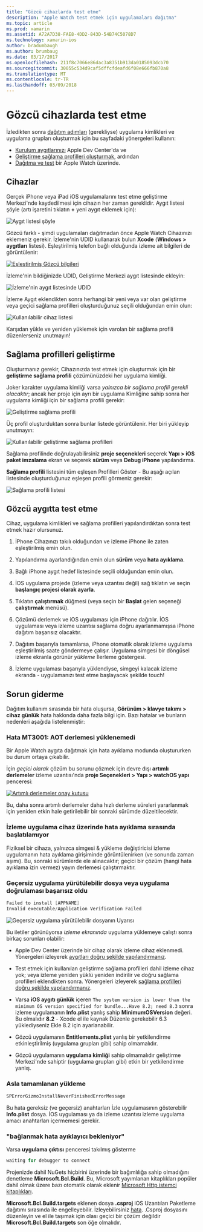 ```yaml
---
title: "Gözcü cihazlarda test etme"
description: "Apple Watch test etmek için uygulamaları dağıtma"
ms.topic: article
ms.prod: xamarin
ms.assetid: A72A7D38-FAE8-4DD2-843D-54B74C5078D7
ms.technology: xamarin-ios
author: bradumbaugh
ms.author: brumbaug
ms.date: 03/17/2017
ms.openlocfilehash: 211f8c7066e86dac3a8351b913da0185093dcb70
ms.sourcegitcommit: 30055c534d9caf5dffcfdeafd6f08e666fb870a8
ms.translationtype: MT
ms.contentlocale: tr-TR
ms.lasthandoff: 03/09/2018
---
```

# <a name="testing-on-watch-devices"></a>Gözcü cihazlarda test etme

İzledikten sonra [dağıtım adımları](~/ios/watchos/deploy-test/index.md) (gerekliyse) uygulama kimlikleri ve uygulama grupları oluşturmak için bu sayfadaki yönergeleri kullanın:

- [Kurulum aygıtlarınızı](#devices) Apple Dev Center'da ve
- [Geliştirme sağlama profilleri oluşturmak](#profiles), ardından
- [Dağıtma ve test](#testing) bir Apple Watch üzerinde.

<a name="devices" />

## <a name="devices"></a>Cihazlar

Gerçek iPhone veya iPad iOS uygulamalarını test etme geliştirme Merkezi'nde kaydedilmesi için cihazın her zaman gereklidir. Aygıt listesi şöyle (artı işaretini tıklatın  **+**  yeni aygıt eklemek için):

![](device-images/devices-sml.png "Aygıt listesi şöyle")

Gözcü farklı - şimdi uygulamaları dağıtmadan önce Apple Watch Cihazınızı eklemeniz gerekir. İzleme'nin UDID kullanarak bulun **Xcode** (**Windows > aygıtları** listesi). Eşleştirilmiş telefon bağlı olduğunda izleme ait bilgileri de görüntülenir:

[![](device-images/xcode-devices-sml.png "Eşleştirilmiş Gözcü bilgileri")](device-images/xcode-devices.png#lightbox)

İzleme'nin bildiğinizde UDID, Geliştirme Merkezi aygıt listesinde ekleyin:

![](device-images/devices-watch-sml.png "İzleme'nin aygıt listesinde UDID")

İzleme Aygıt eklendikten sonra herhangi bir yeni veya var olan geliştirme veya geçici sağlama profilleri oluşturduğunuz seçili olduğundan emin olun:

![](device-images/devices-provisioning.png "Kullanılabilir cihaz listesi")

Karşıdan yükle ve yeniden yüklemek için varolan bir sağlama profili düzenlerseniz unutmayın!

<a name="profiles" />

## <a name="development-provisioning-profiles"></a>Sağlama profilleri geliştirme

Oluşturmanız gerekir, Cihazınızda test etmek için oluşturmak için bir **geliştirme sağlama profili** çözümünüzdeki her uygulama kimliği.

Joker karakter uygulama kimliği varsa *yalnızca bir sağlama profili gerekli olacaktır*; ancak her proje için ayrı bir uygulama Kimliğine sahip sonra her uygulama kimliği için bir sağlama profili gerekir:

![](device-images/provisioningprofile-development.png "Geliştirme sağlama profili")

Üç profil oluşturduktan sonra bunlar listede görüntülenir. Her biri yükleyip unutmayın:

![](device-images/provisioningprofiles.png "Kullanılabilir geliştirme sağlama profilleri")

Sağlama profilinde doğrulayabilirsiniz **proje seçenekleri** seçerek **Yapı > iOS paket imzalama** ekran ve seçerek **sürüm** veya **Debug iPhone** yapılandırma.

**Sağlama profili** listesini tüm eşleşen Profilleri Göster - Bu aşağı açılan listesinde oluşturduğunuz eşleşen profili görmeniz gerekir:

![](device-images/options-selectprofile.png "Sağlama profili listesi")


<a name="testing" />

## <a name="testing-on-a-watch-device"></a>Gözcü aygıtta test etme

Cihaz, uygulama kimlikleri ve sağlama profilleri yapılandırdıktan sonra test etmek hazır olursunuz.

1. İPhone Cihazınızı takılı olduğundan ve izleme iPhone ile zaten eşleştirilmiş emin olun.

2. Yapılandırma ayarlandığından emin olun **sürüm** veya **hata ayıklama**.

3. Bağlı iPhone aygıt hedef listesinde seçili olduğundan emin olun.

4. İOS uygulama projede (izleme veya uzantısı değil) sağ tıklatın ve seçin **başlangıç projesi olarak ayarla**.

5. Tıklatın **çalıştırmak** düğmesi (veya seçin bir **Başlat** gelen seçeneği **çalıştırmak** menüsü).

6. Çözümü derlemek ve iOS uygulaması için iPhone dağıtılır.
  İOS uygulaması veya izleme uzantısı sağlama doğru ayarlanmamışsa iPhone dağıtım başarısız olacaktır.

7. Dağıtım başarıyla tamamlarsa, iPhone otomatik olarak izleme uygulama eşleştirilmiş saate göndermeye çalışır. Uygulama simgesi bir döngüsel izleme ekranla görünür *yükleme* İlerleme göstergesi.

8. İzleme uygulaması başarıyla yüklendiyse, simgeyi kalacak izleme ekranda - uygulamanızı test etme başlayacak şekilde touch!


## <a name="troubleshooting"></a>Sorun giderme

Dağıtım kullanım sırasında bir hata oluşursa, **Görünüm > klavye takımı > cihaz günlük** hata hakkında daha fazla bilgi için. Bazı hatalar ve bunların nedenleri aşağıda listelenmiştir:

### <a name="error-mt3001-could-not-aot-the-assembly"></a>Hata MT3001: AOT derlemesi yüklenemedi

Bir Apple Watch aygıta dağıtmak için hata ayıklama modunda oluştururken bu durum ortaya çıkabilir.

İçin *geçici olarak* çözüm bu sorunu çözmek için devre dışı **artımlı derlemeler** izleme uzantısı'nda **proje Seçenekleri > Yapı > watchOS yapı** penceresi:

[![](device-images/disable-incremental-sml.png "Artımlı derlemeler onay kutusu")](device-images/disable-incremental.png#lightbox)

Bu, daha sonra artımlı derlemeler daha hızlı derleme süreleri yararlanmak için yeniden etkin hale getirilebilir bir sonraki sürümde düzeltilecektir.


### <a name="watch-app-fails-to-start-while-debugging-on-device"></a>İzleme uygulama cihaz üzerinde hata ayıklama sırasında başlatılamıyor

Fiziksel bir cihaza, yalnızca simgesi & yükleme değiştiricisi izleme uygulamanın hata ayıklama girişiminde görüntülenirken (ve sonunda zaman aşımı). Bu, sonraki sürümlerde ele alınacaktır; geçici bir çözüm (hangi hata ayıklama izin vermez) yayın derlemesi çalıştırmaktır.


### <a name="invalid-application-executable-or-application-verification-failed"></a>Geçersiz uygulama yürütülebilir dosya veya uygulama doğrulaması başarısız oldu

```csharp
Failed to install [APPNAME]
Invalid executable/Application Verification Failed
```

![](device-images/invalid-application-executable.png "Geçersiz uygulama yürütülebilir dosyanın Uyarısı")

Bu iletiler görünüyorsa *izleme ekranında* uygulama yüklemeye çalıştı sonra birkaç sorunları olabilir:

- Apple Dev Center üzerinde bir cihaz olarak izleme cihaz eklenmedi. Yönergeleri izleyerek [aygıtları doğru şekilde yapılandırmanız](#devices).

- Test etmek için kullanılan geliştirme sağlama profilleri dahil izleme cihaz yok; veya izleme yeniden yüklü yeniden indirilir ve doğru sağlama profilleri eklendikten sonra. Yönergeleri izleyerek [sağlama profilleri doğru şekilde yapılandırmanız](#profiles).

- Varsa **iOS aygıtı günlük** içeren `The system version is lower than the minimum OS version specified for bundle...Have 8.2; need 8.3` sonra izleme uygulamanın **Info.plist** yanlış sahip **MinimumOSVersion** değeri.
  Bu olmalıdır **8.2** - Xcode el ile kaynak Düzenle gerekebilir 6.3 yüklediyseniz Ekle 8.2 için ayarlanabilir.

- Gözcü uygulamanın **Entitlements.plist** yanlış bir yetkilendirme etkinleştirilmiş (uygulama grupları gibi) sahip olmamalıdır.

- Gözcü uygulamanın **uygulama kimliği** sahip olmamalıdır geliştirme Merkezi'nde sahiptir (uygulama grupları gibi) etkin bir yetkilendirme yanlış.



### <a name="install-never-finished"></a>Asla tamamlanan yükleme

```csharp
SPErrorGizmoInstallNeverFinishedErrorMessage
```

Bu hata gereksiz (ve geçersiz) anahtarları İzle uygulamasının gösterebilir **Info.plist** dosya. İOS uygulaması ya da izleme uzantısı izleme uygulama amacı anahtarları içermemesi gerekir.

<!--eg. NSLocationAlwaysUsageDescription -->


### <a name="waiting-for-debugger-to-connect"></a>"bağlanmak hata ayıklayıcı bekleniyor"

Varsa **uygulama çıktısı** penceresi takılmış gösterme

```csharp
waiting for debugger to connect
```

Projenizde dahil NuGets hiçbirini üzerinde bir bağımlılığa sahip olmadığını denetleme **Microsoft.Bcl.Build**. Bu, Microsoft yayımlanan kitaplıkları popüler dahil olmak üzere bazı otomatik olarak eklenir [Microsoft Http istemci kitaplıkları](http://www.nuget.org/packages/Microsoft.Net.Http/).

**Microsoft.Bcl.Build.targets** eklenen dosya **.csproj** iOS Uzantıları Paketleme dağıtımı sırasında ile engelleyebilir. İzleyebilirsiniz [hata](https://bugzilla.xamarin.com/show_bug.cgi?id=29912).
.Csproj dosyasını düzenleyin ve el ile taşımak için olası geçici bir çözüm değildir **Microsoft.Bcl.Build.targets** son öğe olmalıdır.

